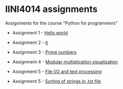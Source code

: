 # IINI4014 assignments
Assignments for the course "Python for programmers"

* Assignment 1 - [Hello world](/oving1)

* Assignment 2 - [π](/oving2)

* Assignment 3 - [Prime numbers](/oving3)

* Assignment 4 - [Modular multiplication visualization](/oving4)

* Assignment 5 - [File I/O and text processing](/oving5)

* Assignment 5 - [Sorting of strings in .txt file](/oving6)
